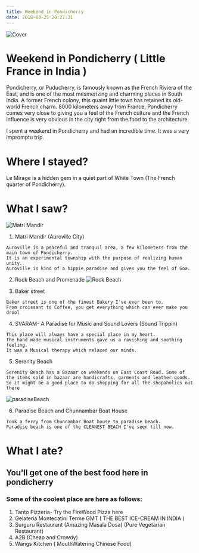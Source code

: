 ```yaml
---
title: Weekend in Pondicherry
date: 2018-03-25 20:27:31
---
```

![Cover](https://preview.ibb.co/jLdHs7/IMG_7907.jpg)
# Weekend in Pondicherry ( Little France in India )

Pondicherry, or Puducherry, is famously known as the French Riviera of the East, and is one of the most mesmerizing and charming places in South India. A former French colony, this quaint little town has retained its old-world French charm. 8000 kilometers away from France, Pondicherry comes very close to giving you a feel of the French culture and the French influence is very obvious in the city right from the food to the architecture.

I spent a weekend in Pondicherry and had an incredible time. It was a very impromptu trip.

# Where I stayed?

Le Mirage is a hidden gem in a quiet part of White Town (The French quarter of Pondicherry).

# What I saw?

![Matri Mandir](https://preview.ibb.co/gFBgKn/IMG_7824.jpg)

1. Matri Mandir (Auroville City) 
  ```quote
  Auroville is a peaceful and tranquil area, a few kilometers from the main town of Pondicherry.
  It is an experimental township with the purpose of realizing human unity.
  Auroville is kind of a hippie paradise and gives you the feel of Goa.
  ```

2. Rock Beach and Promenade 
![Rock Beach](https://r1imghtlak.mmtcdn.com/3f6ddcdaf52611e794a0025f77df004f.jpg)

3. Baker street
```quote
Baker street is one of the finest Bakery I've ever been to. 
From croissant to Coffee, you get everything which can ever make you drool
```

4. SVARAM- A Paradise for Music and Sound Lovers (Sound Trippin)
```quote
This place will always have a special place in my heart.
The hand made musical instruments gave us a ravishing and soothing feeling. 
It was a Musical therapy which relaxed our minds.
```

5. Serenity Beach
```quote 
Serenity Beach has a Bazaar on weekends on East Coast Road. Some of the items sold in bazaar are handicrafts, garments and leather goods. 
So it might be a good place to do shopping for all the shopaholics out there
```
![paradiseBeach](https://preview.ibb.co/dVK7s7/IMG_7823.jpg)

6. Paradise Beach and Chunnambar Boat House 
```quote
Took a ferry from Chunnambar Boat house to paradise beach.
Paradise beach is one of the CLEANEST BEACH I've seen till now.
```

# What I ate?
## You'll get one of the best food here in pondicherry
### Some of the coolest place are here as follows:

1. Tanto Pizzeria- Try the FireWood Pizza here
2. Gelateria Montecatini Terme GMT ( THE BEST ICE-CREAM IN INDIA )
3. Surguru Restaurant (Amazing Masala Dosa) (Pure Vegetarian Restaurant)
4.  A2B (Cheap and Crowdy)
5. Wangs Kitchen ( MouthWatering Chinese Food)
